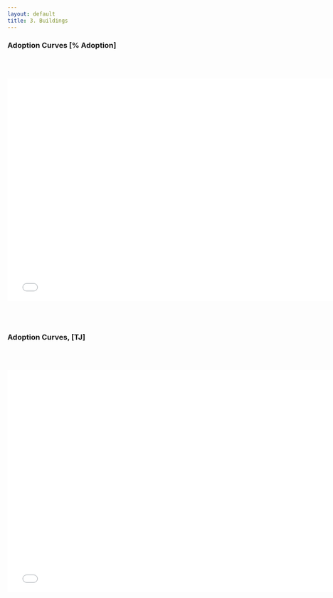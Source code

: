 ```yaml
---
layout: default
title: 3. Buildings
---
```


### Adoption Curves [% Adoption]
<br/><br/>

<iframe id='igraph' scrolling='no' style='border:none' seamless='seamless' src= "acurves-custom-pathway-World-Buildings.html" height='500' width='150%'></iframe>

<br/><br/>
### Adoption Curves, [TJ]
<br/><br/>

<iframe id='igraph' scrolling='no' style='border:none' seamless='seamless' src= "acurves-custom-absolute-pathway-World-Buildings.html" height='500' width='150%'></iframe>